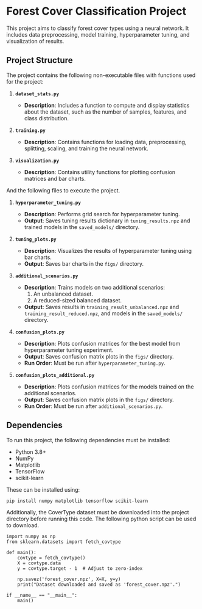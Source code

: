 # Forest Cover Classification Project

This project aims to classify forest cover types using a neural network. It includes data preprocessing, model training, hyperparameter tuning, and visualization of results.

## Project Structure

The project contains the following non-executable files with functions used for the project:

1. **`dataset_stats.py`**  
   - **Description**: Includes a function to compute and display statistics about the dataset, such as the number of samples, features, and class distribution.  

2. **`training.py`**  
   - **Description**: Contains functions for loading data, preprocessing, splitting, scaling, and training the neural network.

3. **`visualization.py`**  
    - **Description**: Contains utility functions for plotting confusion matrices and bar charts.  

And the following files to execute the project.

1. **`hyperparameter_tuning.py`**  
   - **Description**: Performs grid search for hyperparameter tuning.  
   - **Output**: Saves tuning results dictionary in `tuning_results.npz` and trained models in the `saved_models/` directory.  

2. **`tuning_plots.py`**  
   - **Description**: Visualizes the results of hyperparameter tuning using bar charts.  
   - **Output**: Saves bar charts in the `figs/` directory.  

3. **`additional_scenarios.py`**  
   - **Description**: Trains models on two additional scenarios:  
     1. An unbalanced dataset.  
     2. A reduced-sized balanced dataset.  
   - **Output**: Saves results in `training_result_unbalanced.npz` and `training_result_reduced.npz`, and models in the `saved_models/` directory.  

4. **`confusion_plots.py`**  
   - **Description**: Plots confusion matrices for the best model from hyperparameter tuning experiment.
   - **Output**: Saves confusion matrix plots in the `figs/` directory.  
   - **Run Order**: Must be run after `hyperparameter_tuning.py`.

5. **`confusion_plots_additional.py`**  
   - **Description**: Plots confusion matrices for the models trained on the additional scenarios.  
   - **Output**: Saves confusion matrix plots in the `figs/` directory.  
   - **Run Order**: Must be run after `additional_scenarios.py`.

## Dependencies

To run this project, the following dependencies must be installed:

- Python 3.8+
- NumPy
- Matplotlib
- TensorFlow
- scikit-learn

These can be installed using:

```bash
pip install numpy matplotlib tensorflow scikit-learn
```

Additionally, the CoverType dataset must be downloaded into the project directory before running this code. The following python script can be used to download.

```
import numpy as np
from sklearn.datasets import fetch_covtype

def main():
    covtype = fetch_covtype()
    X = covtype.data
    y = covtype.target - 1  # Adjust to zero-index

    np.savez('forest_cover.npz', X=X, y=y)
    print("Dataset downloaded and saved as 'forest_cover.npz'.")

if __name__ == "__main__":
    main()
